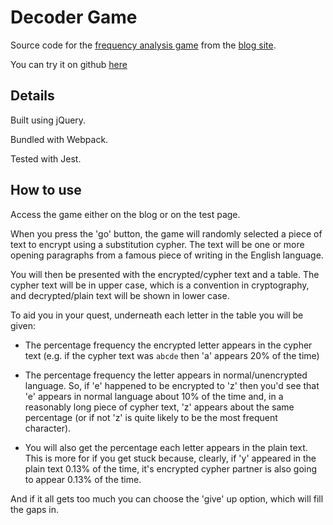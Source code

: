 # Decoder Game

Source code for the [frequency analysis game](https://www.julianbrowne.com/article/decoder-game/) from the [blog site](https://julianbrowne.com/).

You can try it on github [here](https://julianbrowne.github.io/decoder-game/test/)

## Details

Built using jQuery.

Bundled with Webpack.

Tested with Jest.

## How to use

Access the game either on the blog or on the test page.

When you press the 'go' button, the game will randomly selected a piece of text to encrypt using a substitution cypher. The text will be one or more opening paragraphs from a famous piece of writing in the English language.

You will then be presented with the encrypted/cypher text and a table. The cypher text will be in upper case, which is a convention in cryptography, and decrypted/plain text will be shown in lower case.

To aid you in your quest, underneath each letter in the table you will be given:

- The percentage frequency the encrypted letter appears in the cypher text (e.g. if the cypher text was `abcde` then 'a' appears 20% of the time)

- The percentage frequency the letter appears in normal/unencrypted language. So, if 'e' happened to be encrypted to 'z' then you'd see that 'e' appears in normal language about 10% of the time and, in a reasonably long piece of cypher text, 'z' appears about the same percentage (or if not 'z' is quite likely to be the most frequent character).

- You will also get the percentage each letter appears in the plain text. This is more for if you get stuck because, clearly, if 'y' appeared in the plain text 0.13% of the time, it's encrypted cypher partner is also going to appear 0.13% of the time.

And if it all gets too much you can choose the 'give' up option, which will fill the gaps in.

